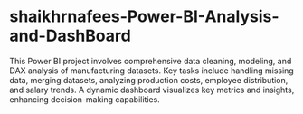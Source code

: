 # shaikhrnafees-Power-BI-Analysis-and-DashBoard
This Power BI project involves comprehensive data cleaning, modeling, and DAX analysis of manufacturing datasets. Key tasks include handling missing data, merging datasets, analyzing production costs, employee distribution, and salary trends. A dynamic dashboard visualizes key metrics and insights, enhancing decision-making capabilities.

